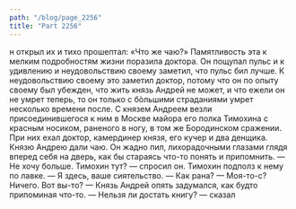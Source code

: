 ```yaml
---
path: "/blog/page_2256"
title: "Part 2256"
---
```


н открыл их и тихо прошептал: «Что же чаю?» Памятливость эта к мелким подробностям жизни поразила доктора. Он пощупал пульс и к удивлению и неудовольствию своему заметил, что пульс бил лучше. К неудовольствию своему это заметил доктор, потому что он по опыту своему был убежден, что жить князь Андрей не может, и что ежели он не умрет теперь, то он только с бòльшими страданиями умрет несколько времени после. С князем Андреем везли присоединившегося к ним в Москве майора его полка Тимохина с красным носиком, раненого в ногу, в том же Бородинском сражении. При них ехал доктор, камердинер князя, его кучер и два денщика.
Князю Андрею дали чаю. Он жадно пил, лихорадочными глазами глядя вперед себя на дверь, как бы стараясь что-то понять и припомнить.
— Не хочу больше. Тимохин тут? — спросил он. Тимохин подполз к нему по лавке.
— Я здесь, ваше сиятельство.
— Как рана?
— Моя-то-с? Ничего. Вот вы-то? — Князь Андрей опять задумался, как будто припоминая что-то.
— Нельзя ли достать книгу? — сказал
